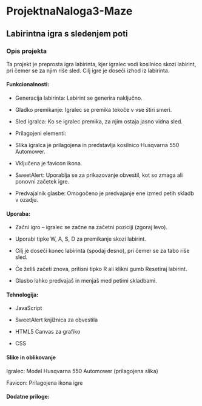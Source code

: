 # ProjektnaNaloga3-Maze
## Labirintna igra s sledenjem poti

### Opis projekta

Ta projekt je preprosta igra labirinta, kjer igralec vodi kosilnico skozi labirint, pri čemer se za njim riše sled. Cilj igre je doseči izhod iz labirinta.

#### Funkcionalnosti:

- Generacija labirinta: Labirint se generira naključno.

- Gladko premikanje: Igralec se premika tekoče v vse štiri smeri.

- Sled igralca: Ko se igralec premika, za njim ostaja jasno vidna sled.

- Prilagojeni elementi:

- Slika igralca je prilagojena in predstavlja kosilnico Husqvarna 550 Automower.

- Vključena je favicon ikona.

- SweetAlert: Uporablja se za prikazovanje obvestil, kot so zmaga ali ponovni začetek igre.

- Predvajalnik glasbe: Omogočeno je predvajanje ene izmed petih skladb v ozadju.

#### Uporaba:

- Začni igro – igralec se začne na začetni poziciji (zgoraj levo).

- Uporabi tipke W, A, S, D za premikanje skozi labirint.

- Cilj je doseči konec labirinta (spodaj desno), pri čemer se za tabo riše sled.

- Če želiš začeti znova, pritisni tipko R ali klikni gumb Resetiraj labirint.

- Glasbo lahko predvajaš in menjaš med petimi skladbami.


#### Tehnologija:

- JavaScript

- SweetAlert knjižnica za obvestila

- HTML5 Canvas za grafiko

- CSS

#### Slike in oblikovanje

Igralec: Model Husqvarna 550 Automower (prilagojena slika)

Favicon: Prilagojena ikona igre

#### Dodatne priloge:

